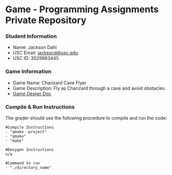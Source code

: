 # Game - Programming Assignments Private Repository
### Student Information
  + Name: Jackson Dahl
  + USC Email: jacksocd@usc.edu
  + USC ID: 3029883445

### Game Information
  + Game Name: Charizard Cave Flyer
  + Game Description: Fly as Charizard through a cave and avoid obstacles.
  + [Game Design Doc](GameDesignDoc.md)


### Compile & Run Instructions
The grader should use the following procedure to compile and run the code:
```shell
#Compile Instructions
- "qmake -project"
- "qmake"
- "make"

#Doxygen Instructions
n/a

#Command to run
- "./directory_name"

